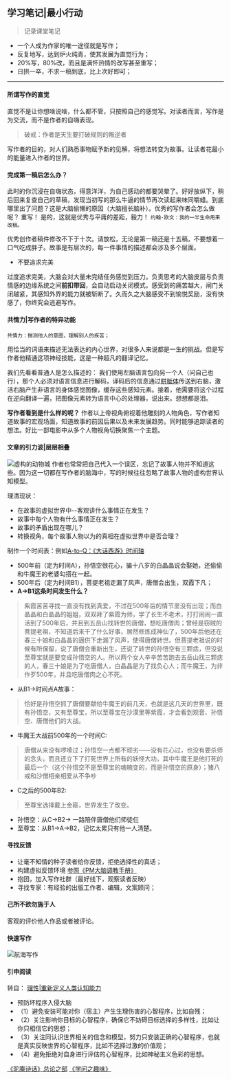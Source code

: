 ## 学习笔记|最小行动

> 记录课堂笔记


+ 一个人成为作家的唯一途径就是写作；
+ 反复地写，达到炉火纯青，使其发展为直觉行为；
+ 20%写，80%改，而且是满怀热情的改写甚至重写；
+ 日拱一卒，不求一稿到底，比上次好即可；


* * *


#### 所谓写作的直觉

直觉不是让你想啥说啥，什么都不管，只按照自己的感觉写。对读者而言，写作是为交流，而不是作者的自嗨表现。

> 破戒：作者是天生要打破规则的叛逆者

写作者的目的，对人们熟悉事物赋予新的见解，将想法转变为故事。让读者花最小的能量进入作者的世界。

#### 完成第一稿后怎么办？

此时的你沉浸在自嗨状态，得意洋洋，为自己感动的都要哭晕了。好好放纵下，稍后回来复查自己的草稿，发现当初写的那么牛逼的情节再次读起来味同嚼蜡。到底哪里出了问题？这是大脑偷懒的原因（大脑擅长脑补）。优秀的写作者会怎么做呢？
重写！
是的，这就是优秀与平庸的差距，毅力！
`约翰·欧文：我的一半生命用来改稿。`

优秀创作者稿件修改不下于十次。请放松，无论是第一稿还是十五稿，不要想着一口气吃成胖子。故事是有层次的，每一件事情的描述都会涉及多个层面。

+ 不要追求完美

过度追求完美，大脑会对大量未完结任务感觉到压力。负责思考的大脑皮层与负责情感的边缘系统之间**前扣带回**，会自动启动关闭模式。感受到的痛苦越大，闸门关闭越紧，其感知外界的能力就被斩断了。久而久之大脑感受不到愉悦奖励，没有快感了，你终究会逃避写作。

#### 共情力|写作者的特异功能

`共情力：揣测他人的意图，理解别人的疾苦；`

用恰当的词语来描述无法表达的内心世界，对很多人来说都是一生的挑战。但是写作者他精通这项神经技能，这是一种超凡的翻译记忆。

我们先看看普通人是怎么描述的：
我们使用左脑语言包向另一个人（问自己也行），那个人必须对语言信息进行解码，译码后的信息通过[胼胝体](https://zh.wikipedia.org/wiki/胼胝体)传送到右脑，激活右脑产生非语言的身体感觉图像，缓存这些感知元素。接着，他需要将这个过程在逆向翻译一遍，把图像元素转为语言中心的处理器，说出来。想想都是泪。

**写作者看到是什么样的呢？**
作者以上帝视角俯视着他雕刻的人物角色，写作者知道故事的宏观场面，知道故事的前因后果以及未来发展趋势。同时能够追踪读者的想法。好比一部电影中从多个人物视角切换聚焦一个主题。

#### 文章的引力波|层层相叠


![虚构的动物城](http://upload-images.jianshu.io/upload_images/982375-586733b681fe062e.jpg?imageMogr2/auto-orient/strip%7CimageView2/2/w/1240)
作者也常常把自己代入一个误区，忘记了故事人物并不知道这些。因为这一切都在写作者的脑海中，写的时候往往忽略了故事人物的虚构世界认知模型。

理清现状：

+ 在故事的虚拟世界中--客观讲什么事情正在发生？
+ 故事中每个人物有什么事情正在发生？
+ 故事的矛盾出现在哪儿？
+ 转换视角，每个故事人物以为的真相在虚拟世界中是否合理？

制作一个时间表：例如[A-to-Q：《大话西游》时间轴](http://www.zhihu.com/question/20552286)
+ 500年前（定为时间A），孙悟空很花心，骗十八岁的白晶晶说会娶她，还偷偷和牛魔王的老婆勾搭在一起。
+ 500年后（定为时间B1），菩提老祖走漏了风声，唐僧会出生，双霞下凡；
+ **A→B1这条时间发生什么？**
> 紫霞苦苦寻找一直没有找到真爱，不过在500年后的情节里没有出现；而白晶晶和白晶晶的姐姐，双双拜了紫霞为师，学了长生不老术，打打闹闹一直活到了500年后，并且到五岳山找转世的唐僧，想吃唐僧肉；曾经是窃贼的菩提老祖，不知道后来干了什么好事，居然修炼成神仙了，500年后他还在春三十娘和白晶晶的逼供下走漏了风声，使得唐僧转世。但菩提老祖说的时候有所保留，说了唐僧会重新出生，还说了转世的孙悟空有三颗痣，但没说至尊宝就是要变成孙悟空的人。所以两个女人辛辛苦苦跑去五岳山找三颗痣的人，春三十娘是为了吃唐僧人，白晶晶是为了找负心人；而牛魔王，为非作歹500年，并且吃唐僧肉之心不死。

+ 从B1→时间点A故事：
>恰好是孙悟空抓了唐僧要献给牛魔王的前几天，也就是这几天的世界里，既有孙悟空，又有至尊宝，所以至尊宝在沙漠里等紫霞，才会看到观音、孙悟空、唐僧他们的大战。

+ 牛魔王大战前500年的一个时间C:
>唐僧从来没有啰嗦过；孙悟空一点都不顽劣——没有花心过，也没有要杀师的念头，而且还立下了打死世界上所有的妖怪大功，其中牛魔王是他打死的最后一个（这个孙悟空不是至尊宝的魂魄变的，而是孙悟空的原身）；猪八戒和沙僧相亲相爱从不争吵

+ C之后的500年B2:
>至尊宝选择戴上金箍，世界发生了改变。

+ 孙悟空：从C→B2→ 一路陪伴唐僧他们师徒仨
+ 至尊宝：从B1→A→B2，记忆太累只有他一人清楚。

#### 寻找反馈

+ 让毫不知情的种子读者给你反馈，拒绝选择性的真话；
+ 构建虚拟反馈环境 [参照《PM大脑调教手册》](http://www.jianshu.com/p/ed700ecfd458)
+ 抱团，加入写作社群（最好线下，观察读者反映）
+ 寻找专家：有经验的出版工作者、编辑，文案顾问；

#### 己所不欲勿施于人

客观的评价他人作品或者被评论。


#### 快速写作

![航海写作](http://openmindclub.qiniudn.com/cnfeat/image/OMW1w5S.jpg)


#### 引申阅读

转自：
[理性|重新定义人类认知能力](http://note.openmindclub.com/science/YZP-What-Intelligence-Tests-Miss.html)
+ 预防坏程序入侵大脑
+ （1）避免安装可能对你（宿主）产生生理伤害的心智程序，比如自残；
+ （2）关注影响你目标的心智程序，确保它不妨碍目标选择的多样性，比如让你只相信它的思想； 
+ （3）关注同认识世界相关的信念和模型，努力只安装正确的心智程序，也就是真实反映世界的心智程序，比如不选择过激的价值观；
+ （4）避免拒绝对自身进行评估的心智程序，比如神秘主义色彩的思想。

[《驼庵诗话》总论之部](http://note.openmindclub.com/essays/Gusui.html)
[《学问之趣味》](http://note.openmindclub.com/essays/LQC-knowledge-fun.html)
